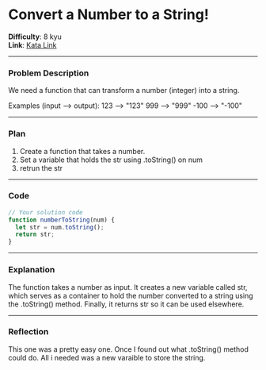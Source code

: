 # Convert a Number to a String!

**Difficulty**: 8 kyu  
**Link**: [Kata Link](https://www.codewars.com/kata/5265326f5fda8eb1160004c8/solutions/javascript?filter=me&sort=best_practice&invalids=false)

---

### Problem Description

We need a function that can transform a number (integer) into a string.

Examples (input --> output):
123 --> "123"
999 --> "999"
-100 --> "-100"

---

### Plan

1.  Create a function that takes a number.
2.  Set a variable that holds the str using .toString() on num
3.  retrun the str

---

### Code

```javascript
// Your solution code
function numberToString(num) {
  let str = num.toString();
  return str;
}
```

---

### Explanation

The function takes a number as input. It creates a new variable called str, which serves as a container to hold the number converted to a string using the .toString() method. Finally, it returns str so it can be used elsewhere.

---

### Reflection

This one was a pretty easy one. Once I found out what .toString() method could do. All i needed was a new varaible to store the string.
